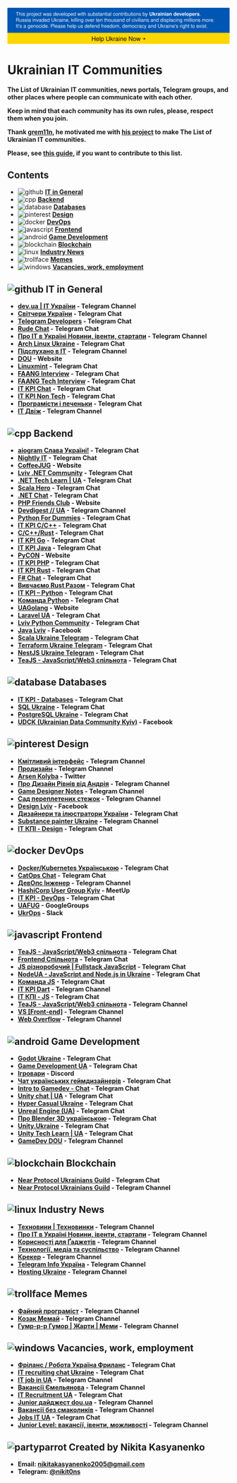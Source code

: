 [![Stand With Ukraine](https://raw.githubusercontent.com/vshymanskyy/StandWithUkraine/main/banner-direct.svg)](https://stand-with-ukraine.pp.ua/)

# Ukrainian IT Communities

**The List of Ukrainian IT communities, news portals, Telegram groups, and other places where people can communicate with each other.**

**Keep in mind that each community has its own rules, please, respect them when you join.**

**Thank [grem11n](https://github.com/grem11n), he motivated me with [his project](https://github.com/grem11n/awesome-it-communities-ua) to make The List of Ukrainian IT communities.**

**Please, see [this guide](https://github.com/nikit0ns/Ukrainian_IT_Communities/blob/master/CONTRIBUTING.md), if you want to contribute to this list.**

## Contents

- <img src="https://github.com/buildkite/emojis/blob/main/img-buildkite-64/github.png" width="20" height="20" alt="github"/> **[IT in General](#-it-in-general)**
- <img src="https://github.com/buildkite/emojis/blob/main/img-buildkite-64/cpp.png" width="20" height="20" alt="cpp"/> **[Backend](#-backend)**
- <img src="https://github.com/buildkite/emojis/blob/main/img-buildkite-64/database.png" width="20" height="20" alt="database"/> **[Databases](#-databases)**
- <img src="https://github.com/buildkite/emojis/blob/main/img-buildkite-64/pinterest.png" width="20" height="20" alt="pinterest"/> **[Design](#-design)**
- <img src="https://github.com/buildkite/emojis/blob/main/img-buildkite-64/docker.png" width="20" height="20" alt="docker"/> **[DevOps](#-devops)**
- <img src="https://github.com/buildkite/emojis/blob/main/img-buildkite-64/javascript.png" width="20" height="20" alt="javascript"/> **[Frontend](#-frontend)**
- <img src="https://github.com/buildkite/emojis/blob/main/img-buildkite-64/android.png" width="20" height="20" alt="android"/> **[Game Development](#-game-development)**
- <img src="https://bafkreigaiecsgozttlzmkd5ztxl22m5vs4xnldci74tmj2rbed7nyuwode.ipfs.nftstorage.link" width="20" height="20" alt="blockchain"/> **[Blockchain](#-blockchain)** 
- <img src="https://github.com/buildkite/emojis/blob/main/img-buildkite-64/linux.png" width="20" height="20" alt="linux"/> **[Industry News](#-industry-news)**
- <img src="https://github.com/buildkite/emojis/blob/main/img-buildkite-64/trollface.png" width="20" height="20" alt="trollface"/> **[Memes](#-memes)**
- <img src="https://github.com/buildkite/emojis/blob/main/img-buildkite-64/windows.png" width="20" height="20" alt="windows"/> **[Vacancies, work, employment](#-vacancies-work-employment)**

## <img src="https://github.com/buildkite/emojis/blob/main/img-buildkite-64/github.png" width="20" height="20" alt="github"/> IT in General

- **[dev.ua | IT України](https://t.me/devukraine) - Telegram Channel**
- **[Світчери України](https://t.me/it_switchers_ukraine) - Telegram Chat**
- **[Telegram Developers](https://t.me/botoid) - Telegram Chat**
- **[Rude Chat](https://t.me/rude_chat) - Telegram Chat**
- **[Про IT в Україні Новини, івенти, стартапи](https://t.me/uatech_info) - Telegram Channel**
- **[Arch Linux Ukraine](https://t.me/archlinux_ukraine) - Telegram Chat**
- **[Підслухано в ІТ](https://t.me/fivekusd) - Telegram Channel**
- **[DOU](https://dou.ua/) - Website** 
- **[Linuxmint](https://t.me/linuxmint_com) - Telegram Chat**
- **[FAANG Interview](https://t.me/FaangInterview) - Telegram Chat** 
- **[FAANG Tech Interview](https://t.me/FaangTechInterview) - Telegram Chat** 
- **[IT KPI Chat](https://t.me/itkpi_flood) - Telegram Chat**
- **[IT KPI Non Tech](https://t.me/itkpi_non_tech) - Telegram Chat**
- **[Програмісти і печеньки](https://t.me/include_anime) - Telegram Chat**
- **[IT Двіж](https://t.me/it_dvizh_ua) - Telegram Channel**

## <img src="https://github.com/buildkite/emojis/blob/main/img-buildkite-64/cpp.png" width="20" height="20" alt="cpp"/> Backend

- **[aiogram Слава Україні!](https://t.me/aiogramua) - Telegram Chat**
- **[Nightly IT](https://t.me/itcrowdua) - Telegram Chat** 
- **[CoffeeJUG](https://www.coffeejug.org/) - Website**
- **[Lviv .NET Community](https://t.me/lvivdotnet) - Telegram Chat**
- **[.NET Tech Learn | UA](https://t.me/net_tech_learn) - Telegram Chat**
- **[Scala Hero](https://t.me/scala_hero) - Telegram Chat**
- **[.NET Chat](https://t.me/dotnet_chat) - Telegram Chat**
- **[PHP Friends Club](https://phpfriends.club/) - Website**
- **[Devdigest // UA](https://t.me/devdigest_ua) - Telegram Channel**
- **[Python For Dummies](https://t.me/python_for_dummies) - Telegram Chat** 
- **[IT KPI C/C++](https://t.me/itkpi_cpp) - Telegram Chat**
- **[C/C++/Rust](https://t.me/cplusplusua) - Telegram Chat**
- **[IT KPI Go](https://t.me/itkpi_go) - Telegram Chat**
- **[IT KPI Java](https://t.me/itkpi_java) - Telegram Chat** 
- **[PyCON](https://www.meetup.com/uapycon/) - Website**
- **[IT KPI PHP](https://t.me/itkpi_php) - Telegram Chat**
- **[IT KPI Rust](https://t.me/itkpi_rust) - Telegram Chat**
- **[F# Chat](https://t.me/fsharp_chat) - Telegram Chat**
- **[Вивчаємо Rust Разом](https://t.me/rustlang_ua) - Telegram Chat**
- **[IT KPI – Python](https://t.me/itkpi_python) - Telegram Chat**
- **[Команда Python](https://t.me/chatpythonua) - Telegram Chat**
- **[UAGolang](https://www.meetup.com/uagolang/) - Website**
- **[Laravel UA](https://t.me/laravel_ua) - Telegram Chat**
- **[Lviv Python Community](https://t.me/lviv_python_community) - Telegram Chat** 
- **[Java Lviv](https://www.facebook.com/groups/jug.lviv/) - Facebook**
- **[Scala Ukraine Telegram](https://t.me/scala_ukraine) - Telegram Chat**
- **[Terraform Ukraine Telegram](https://t.me/terraform_ukraine) - Telegram Chat**
- **[NestJS Ukraine Telegram](https://t.me/nest_ukraine) - Telegram Chat** 
- **[TeaJS - JavaScript/Web3 спільнота](https://t.me/teajsukraine) - Telegram Chat**

## <img src="https://github.com/buildkite/emojis/blob/main/img-buildkite-64/database.png" width="20" height="20" alt="database"/> Databases

- **[IT KPI - Databases](https://t.me/itkpi_db) - Telegram Chat**
- **[SQL Ukraine](https://t.me/sql_ua) - Telegram Chat** 
- **[PostgreSQL Ukraine](https://t.me/PostgresUkraine) - Telegram Chat**
- **[UDCK (Ukrainian Data Community Kyiv)](https://www.facebook.com/groups/kssug/) - Facebook**

## <img src="https://github.com/buildkite/emojis/blob/main/img-buildkite-64/pinterest.png" width="20" height="20" alt="pinterest"/> Design

- **[Кмітливий інтерфейс](https://t.me/kmitlyvo) - Telegram Channel**
- **[Продизайн](https://t.me/prodesign_in_ua) - Telegram Channel**
- **[Arsen Kolyba](https://twitter.com/arsenkolyba) - Twitter**
- **[Про Дизайн Рівнів від Андрія](https://t.me/ualeveldesign) - Telegram Channel**
- **[Game Designer Notes](https://t.me/GameDesigner_Notes) - Telegram Channel**
- **[Сад переплетених стежок](https://t.me/garden_of_forking_paths) - Telegram Channel**
- **[Design Lviv](https://www.facebook.com/groups/272786659415583) - Facebook**
- **[Дизайнери та ілюстратори України](https://t.me/illustukr) - Telegram Chat**
- **[Substance painter Ukraine](https://t.me/SP_Ukraine) - Telegram Channel**
- **[ІТ КПІ - Design](https://t.me/itkpi_design) - Telegram Chat**

## <img src="https://github.com/buildkite/emojis/blob/main/img-buildkite-64/docker.png" width="20" height="20" alt="docker"/> DevOps

- **[Docker/Kubernetes Українською](https://t.me/k8s_ua) - Telegram Chat**
- **[CatOps Chat](https://t.me/catops_chat) - Telegram Chat**
- **[ДевОпс Інженер](https://t.me/devopsengineer) - Telegram Channel**
- **[HashiCorp User Group Kyiv](https://www.meetup.com/Kyiv-HashiCorp-User-Group/) - MeetUp**
- **[IT KPI - DevOps](https://t.me/itkpi_devops) - Telegram Chat**
- **[UAFUG](https://groups.google.com/g/uafug) - GoogleGroups**
- **[UkrOps](https://ukrops.club/) - Slack**

## <img src="https://github.com/buildkite/emojis/blob/main/img-buildkite-64/javascript.png" width="20" height="20" alt="javascript"/> Frontend

- **[TeaJS - JavaScript/Web3 спільнота](https://t.me/teajsukraine) - Telegram Chat**
- **[Frontend Спільнота](https://t.me/frontend_community_ua) - Telegram Chat**
- **[JS різноробочий | Fullstack JavaScript](https://t.me/fullstack_devs) - Telegram Chat**
- **[NodeUA - JavaScript and Node.js in Ukraine](https://t.me/nodeua) - Telegram Chat**
- **[Команда JS](https://t.me/chatjsua) - Telegram Chat**
- **[IT KPI Dart](https://t.me/dart_itkpi) - Telegram Channel**
- **[ІТ КПІ - JS](https://t.me/itkpi_js) - Telegram Chat**
- **[TeaJS - JavaScript/Web3 спільнота](https://t.me/teajsannouncements) - Telegram Channel**
- **[VS [Front-end]](https://t.me/VS_FRONTEND) - Telegram Channel**
- **[Web Overflow](https://t.me/web_overflow) - Telegram Channel**

## <img src="https://github.com/buildkite/emojis/blob/main/img-buildkite-64/android.png" width="20" height="20" alt="android"/> Game Development

- **[Godot Ukraine](https://t.me/GodotUkraine) - Telegram Chat**
- **[Game Development UA](https://t.me/gamedevua) - Telegram Chat**
- **[Ігровари](https://discord.gg/tMEJx47v8U) - Discord**
- **[Чат українських геймдизайнерів](https://t.me/gamedesignUA_chat) - Telegram Chat**
- **[Intro to Gamedev - Chat](https://t.me/kpigamedev_chat) - Telegram Chat**
- **[Unity chat | UA](https://t.me/unity_ua_chat) - Telegram Chat**
- **[Hyper Casual Ukraine](https://t.me/HyperCasualUkraine) - Telegram Chat**
- **[Unreal Engine (UA)](https://t.me/ua_ue) - Telegram Chat**
- **[Про Blender 3D українською](https://t.me/blender_ua) - Telegram Chat**
- **[Unity.Ukraine](https://t.me/unity_ukraine) - Telegram Chat**
- **[Unity Tech Learn | UA](https://t.me/unity_tech_learn) - Telegram Chat**
- **[GameDev DOU](https://t.me/gamedev_dou) - Telegram Channel**

## <img src="https://bafkreigaiecsgozttlzmkd5ztxl22m5vs4xnldci74tmj2rbed7nyuwode.ipfs.nftstorage.link" width="20" height="20" alt="blockchain"/> Blockchain

- **[Near Protocol Ukrainians Guild](https://t.me/nearprotocolua) - Telegram Chat**
- **[Near Protocol Ukrainians Guild](https://t.me/nearprotocoluachannel) - Telegram Channel**

## <img src="https://github.com/buildkite/emojis/blob/main/img-buildkite-64/linux.png" width="20" height="20" alt="linux"/> Industry News

- **[Техновини | Техновинки](https://t.me/technews_ua) - Telegram Channel**
- **[Про IT в Україні Новини, івенти, стартапи](https://t.me/uatech_info) - Telegram Channel**
- **[Корисності для Ґаджетів](https://t.me/korysnosti) - Telegram Channel**
- **[Технології, медіа та суспільство](https://t.me/brodetsky) - Telegram Channel**
- **[Крекер](https://t.me/cracker_ua) - Telegram Channel**
- **[Telegram Info Україна](https://t.me/tginfouk) - Telegram Channel**
- **[Hosting Ukraine](https://t.me/ukrainecomua) - Telegram Channel**

## <img src="https://github.com/buildkite/emojis/blob/main/img-buildkite-64/trollface.png" width="20" height="20" alt="trollface"/> Memes

- **[Файний програміст](https://t.me/+CdT9UzL76dM0MTdi) - Telegram Channel**
- **[Козак Мемай](https://t.me/kozakmem) - Telegram Channel**
- **[Гумр-р-р Гумор | Жарти | Меми](https://t.me/fun_ua) - Telegram Channel**

## <img src="https://github.com/buildkite/emojis/blob/main/img-buildkite-64/windows.png" width="20" height="20" alt="windows"/> Vacancies, work, employment

- **[Фріланс / Робота Україна Фриланс](https://t.me/any_work_ua) - Telegram Chat**
- **[IT recruiting chat Ukraine](https://t.me/recruitingUA) - Telegram Chat**
- **[IT job in UA](https://t.me/jobinit) - Telegram Channel**
- **[Вакансії Ємельянова](https://t.me/wwjobs) - Telegram Channel**
- **[IT Recruitment UA](https://t.me/itrecruit_ua) - Telegram Chat**
- **[Junior дайджест dou.ua](https://t.me/junior_dou_ua) - Telegram Channel**
- **[Вакансії без смаколиків](https://t.me/kpi_work) - Telegram Channel**
- **[Jobs IT UA](https://t.me/jobsitua) - Telegram Chat**
- **[Junior Level: вакансії, івенти, можливості](https://t.me/+_4OZTSkAl3xhYTk6) - Telegram Channel**

## <img src="https://github.com/buildkite/emojis/blob/main/img-buildkite-64/partyparrot.gif" width="20" height="20" alt="partyparrot"/> Created by Nikita Kasyanenko

- **Email: nikitakasyanenko2005@gmail.com**
- **Telegram: [@nikit0ns](https://t.me/nikit0ns)**
